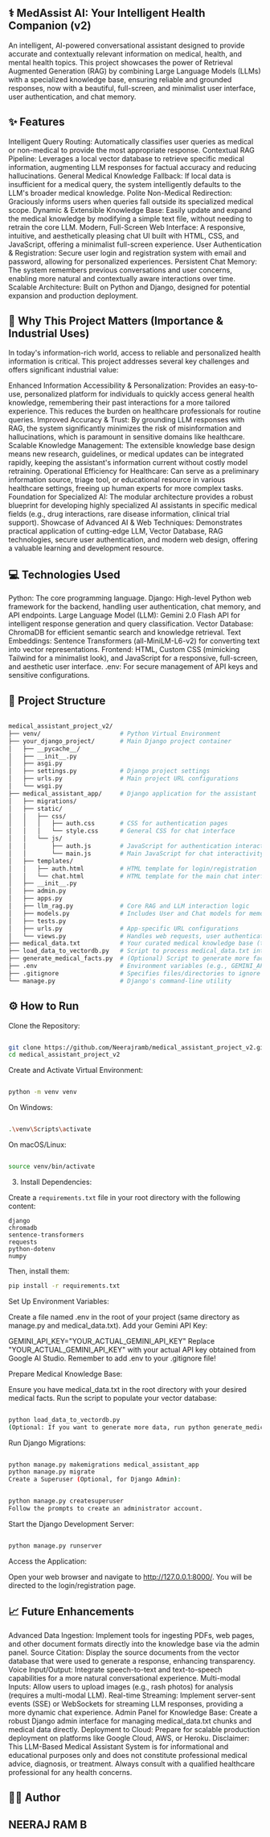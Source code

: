 ## ⚕️ MedAssist AI: Your Intelligent Health Companion (v2)

An intelligent, AI-powered conversational assistant designed to provide accurate and contextually relevant information on medical, health, and mental health topics. This project showcases the power of Retrieval Augmented Generation (RAG) by combining Large Language Models (LLMs) with a specialized knowledge base, ensuring reliable and grounded responses, now with a beautiful, full-screen, and minimalist user interface, user authentication, and chat memory.

## ✨ Features

Intelligent Query Routing: Automatically classifies user queries as medical or non-medical to provide the most appropriate response.
Contextual RAG Pipeline: Leverages a local vector database to retrieve specific medical information, augmenting LLM responses for factual accuracy and reducing hallucinations.
General Medical Knowledge Fallback: If local data is insufficient for a medical query, the system intelligently defaults to the LLM's broader medical knowledge.
Polite Non-Medical Redirection: Graciously informs users when queries fall outside its specialized medical scope.
Dynamic & Extensible Knowledge Base: Easily update and expand the medical knowledge by modifying a simple text file, without needing to retrain the core LLM.
Modern, Full-Screen Web Interface: A responsive, intuitive, and aesthetically pleasing chat UI built with HTML, CSS, and JavaScript, offering a minimalist full-screen experience.
User Authentication & Registration: Secure user login and registration system with email and password, allowing for personalized experiences.
Persistent Chat Memory: The system remembers previous conversations and user concerns, enabling more natural and contextually aware interactions over time.
Scalable Architecture: Built on Python and Django, designed for potential expansion and production deployment.

## 🚀 Why This Project Matters (Importance & Industrial Uses)

In today's information-rich world, access to reliable and personalized health information is critical. This project addresses several key challenges and offers significant industrial value:

Enhanced Information Accessibility & Personalization: Provides an easy-to-use, personalized platform for individuals to quickly access general health knowledge, remembering their past interactions for a more tailored experience. This reduces the burden on healthcare professionals for routine queries.
Improved Accuracy & Trust: By grounding LLM responses with RAG, the system significantly minimizes the risk of misinformation and hallucinations, which is paramount in sensitive domains like healthcare.
Scalable Knowledge Management: The extensible knowledge base design means new research, guidelines, or medical updates can be integrated rapidly, keeping the assistant's information current without costly model retraining.
Operational Efficiency for Healthcare: Can serve as a preliminary information source, triage tool, or educational resource in various healthcare settings, freeing up human experts for more complex tasks.
Foundation for Specialized AI: The modular architecture provides a robust blueprint for developing highly specialized AI assistants in specific medical fields (e.g., drug interactions, rare disease information, clinical trial support).
Showcase of Advanced AI & Web Techniques: Demonstrates practical application of cutting-edge LLM, Vector Database, RAG technologies, secure user authentication, and modern web design, offering a valuable learning and development resource.

## 💻 Technologies Used

Python: The core programming language.
Django: High-level Python web framework for the backend, handling user authentication, chat memory, and API endpoints.
Large Language Model (LLM): Gemini 2.0 Flash API for intelligent response generation and query classification.
Vector Database: ChromaDB for efficient semantic search and knowledge retrieval.
Text Embeddings: Sentence Transformers (all-MiniLM-L6-v2) for converting text into vector representations.
Frontend: HTML, Custom CSS (mimicking Tailwind for a minimalist look), and JavaScript for a responsive, full-screen, and aesthetic user interface.
.env: For secure management of API keys and sensitive configurations.

## 📂 Project Structure

```Bash

medical_assistant_project_v2/
├── venv/                      # Python Virtual Environment
├── your_django_project/       # Main Django project container
│   ├── __pycache__/
│   ├── __init__.py
│   ├── asgi.py
│   ├── settings.py            # Django project settings
│   ├── urls.py                # Main project URL configurations
│   └── wsgi.py
├── medical_assistant_app/     # Django application for the assistant
│   ├── migrations/
│   ├── static/
│   │   ├── css/
│   │   │   ├── auth.css       # CSS for authentication pages
│   │   │   └── style.css      # General CSS for chat interface
│   │   └── js/
│   │       ├── auth.js        # JavaScript for authentication interactivity
│   │       └── main.js        # Main JavaScript for chat interactivity
│   ├── templates/
│   │   ├── auth.html          # HTML template for login/registration
│   │   └── chat.html          # HTML template for the main chat interface
│   ├── __init__.py
│   ├── admin.py
│   ├── apps.py
│   ├── llm_rag.py             # Core RAG and LLM interaction logic
│   ├── models.py              # Includes User and Chat models for memory
│   ├── tests.py
│   ├── urls.py                # App-specific URL configurations
│   └── views.py               # Handles web requests, user authentication, and LLM logic
├── medical_data.txt           # Your curated medical knowledge base (text format)
├── load_data_to_vectordb.py   # Script to process medical_data.txt into ChromaDB
├── generate_medical_facts.py  # (Optional) Script to generate more facts using LLM
├── .env                       # Environment variables (e.g., GEMINI_API_KEY) - IMPORTANT: Add to .gitignore!
├── .gitignore                 # Specifies files/directories to ignore in Git
└── manage.py                  # Django's command-line utility
```
## ⚙️ How to Run
Clone the Repository:

```Bash

git clone https://github.com/Neerajramb/medical_assistant_project_v2.git
cd medical_assistant_project_v2
```
Create and Activate Virtual Environment:
```Bash

python -m venv venv
```
On Windows:
```Bash

.\venv\Scripts\activate
```
On macOS/Linux:

```Bash

source venv/bin/activate
``` 
3.  Install Dependencies:

Create a `requirements.txt` file in your root directory with the following content:

```
django
chromadb
sentence-transformers
requests
python-dotenv
numpy
```

Then, install them:

```bash
pip install -r requirements.txt
```
Set Up Environment Variables:

Create a file named .env in the root of your project (same directory as manage.py and medical_data.txt). Add your Gemini API Key:

GEMINI_API_KEY="YOUR_ACTUAL_GEMINI_API_KEY"
Replace "YOUR_ACTUAL_GEMINI_API_KEY" with your actual API key obtained from Google AI Studio. Remember to add .env to your .gitignore file!

Prepare Medical Knowledge Base:

Ensure you have medical_data.txt in the root directory with your desired medical facts.
Run the script to populate your vector database:

```Bash

python load_data_to_vectordb.py
(Optional: If you want to generate more data, run python generate_medical_facts.py)
```
Run Django Migrations:

```Bash

python manage.py makemigrations medical_assistant_app
python manage.py migrate
Create a Superuser (Optional, for Django Admin):
```
```Bash

python manage.py createsuperuser
Follow the prompts to create an administrator account.
```
Start the Django Development Server:

```Bash

python manage.py runserver
```
Access the Application:

Open your web browser and navigate to http://127.0.0.1:8000/. You will be directed to the login/registration page.

## 📈 Future Enhancements

Advanced Data Ingestion: Implement tools for ingesting PDFs, web pages, and other document formats directly into the knowledge base via the admin panel.
Source Citation: Display the source documents from the vector database that were used to generate a response, enhancing transparency.
Voice Input/Output: Integrate speech-to-text and text-to-speech capabilities for a more natural conversational experience.
Multi-modal Inputs: Allow users to upload images (e.g., rash photos) for analysis (requires a multi-modal LLM).
Real-time Streaming: Implement server-sent events (SSE) or WebSockets for streaming LLM responses, providing a more dynamic chat experience.
Admin Panel for Knowledge Base: Create a robust Django admin interface for managing medical_data.txt chunks and medical data directly.
Deployment to Cloud: Prepare for scalable production deployment on platforms like Google Cloud, AWS, or Heroku.
Disclaimer: This LLM-Based Medical Assistant System is for informational and educational purposes only and does not constitute professional medical advice, diagnosis, or treatment. Always consult with a qualified healthcare professional for any health concerns.

## 🧑‍💻 Author
**NEERAJ RAM B**
---

